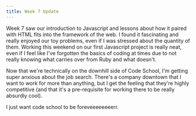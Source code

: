 ```yaml
---
title: Week 7 Update
---
```


Week 7 saw our introduction to Javascript and lessons about how it paired with HTML fits into the framework of the web. I found it fascinating and really enjoyed our toy problems, even if I was stressed about the quantity of them. Working this weekend on our first Javascript project is really neat, even if I feel like I've forgotten the basics of coding at times due to not really knowing what carries over from Ruby and what doesn't. 

Now that we're technically on the downhill side of Code School, I'm getting super anxious about the job search. There's a company downtown that I want to work for more than anything, but I get the feeling that they're highly competitive (and that it's a pre-requisite for working there to be really absurdly cool). 

I just want code school to be foreveeeeeeeerr.